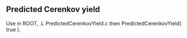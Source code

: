 ## Predicted Cerenkov yield
Use in ROOT, .L PredictedCerenkovYield.c then PredictedCerenkovYield( true ).
